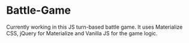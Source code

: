 # Battle-Game
Currently working in this JS turn-based battle game. It uses Materialize CSS, jQuery for Materialize and Vanilla JS for the game logic. 
